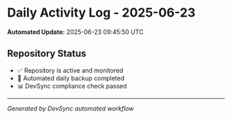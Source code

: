 # Daily Activity Log - 2025-06-23

**Automated Update:** 2025-06-23 09:45:50 UTC

## Repository Status
- ✅ Repository is active and monitored
- 🔄 Automated daily backup completed
- 📊 DevSync compliance check passed

---
*Generated by DevSync automated workflow*
